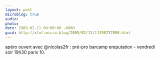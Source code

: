 ```yaml
---
layout: post
microblog: true
audio: 
photo: 
date: 2009-02-11 00:00:00 -0000
guid: http://xtof.micro.blog/2009/02/11/t1198737080.html
---
```

apéro ouvert avec @nicolas2fr : pré-pro  barcamp ereputation - vendredi soir 19h30 paris 10.
